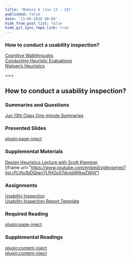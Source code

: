 ```yaml
---
title: 'Module 6 (Jun 13 - 19)'
published: false
date: '13-06-2018 00:00'
hide_from_post_list: false
hide_git_sync_repo_link: true
---
```


### How to conduct a usability inspection?   
[Cognitive Walkthroughs](https://paulhibbitts.net/cmpt-363-182/pdfs/cmpt-363-182-user-interface-inspections.pdf#page=6)  
[Conducting Heuristic Evaluations](https://paulhibbitts.net/cmpt-363-182/pdfs/cmpt-363-182-user-interface-inspections.pdf#page=17)  
[Nielsen’s Heuristics](https://paulhibbitts.net/cmpt-363-182/pdfs/cmpt-363-182-user-interface-inspections.pdf#page=38)  

===

## **How to conduct a usability inspection?**

### Summaries and Questions  
[Jun 13th Class One-minute Summaries](https://sso.canvaslms.com/courses/1413912/assignments/9519520)

### Presented Slides  
[plugin:page-inject](/module-presentations/module-06)

### Supplemental Materials  
[Design Heuristics Lecture with Scott Klemmer](https://www.youtube.com/playlist?list=PLVtu1bDQijari7LfHOoSTdcpbWIkwZWIA)  
[iframe url="https://www.youtube.com/embed/videoseries?list=PLVtu1bDQijari7LfHOoSTdcpbWIkwZWIA"]

### Assignments
[Usability Inspection](https://sso.canvaslms.com/courses/1413912/assignments/9519532)   
[Usability Inspection Report Template](https://sso.canvaslms.com/courses/1413912/files/folder/Handouts/Usability%20Inspection%20Report%20Template)

### Required Reading  
[plugin:page-inject](/module-readings/module-06)

### Supplemental Readings  
[plugin:content-inject](/ux-techniques-guide/how-to-conduct-a-usability-inspection/cognitive-walkthroughs)  
[plugin:content-inject](/ux-techniques-guide/how-to-conduct-a-usability-inspection/heuristic-evaluations)  
